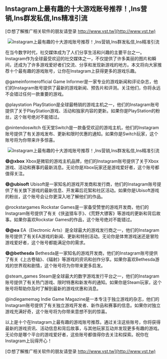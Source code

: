 ## **Instagram上最有趣的十大游戏账号推荐！,Ins营销,Ins群发私信,Ins精准引流**

[😍想了解推广相关软件的朋友请登录 http://www.vst.tw](http://www.vst.tw)

 <center><img src="https://vst.tw/MP4/tuiguang/png/4.png" alt="Instagram上最有趣的十大游戏账号推荐！,Ins营销,Ins群发私信,Ins精准引流"></center>

在当今数字时代，社交媒体成为了人们分享生活和兴趣的主要平台之一。Instagram作为全球最受欢迎的社交媒体之一，不仅提供了许多美丽的图片和瞬间，还成为了许多游戏爱好者们交流、分享和发现新游戏的地方。本文将向大家推荐十个最有趣的游戏账号，让你在Instagram上获得更多的游戏乐趣。

@gameinformerofficial
Game Informer是一家专业的游戏新闻和评论杂志，他们的Instagram账号提供了最新的游戏新闻、预告片和评测。关注他们，你将永远不会错过任何一款重要的游戏。

@playstation
PlayStation是全球最畅销的游戏主机之一，他们的Instagram账号提供了关于PlayStation游戏、活动和独家内容的更新。如果你是PlayStation的粉丝，这个账号绝对不能错过。

@nintendoswitch
任天堂Switch是一款备受欢迎的游戏主机，他们的Instagram账号提供了有关游戏发布、更新和限时优惠的通知。如果你是Switch玩家，这个账号将为你带来许多惊喜。

 <center><img src="https://vst.tw/MP4/tuiguang/png/2.png" alt="Instagram上最有趣的十大游戏账号推荐！,Ins营销,Ins群发私信,Ins精准引流"></center>

**😄@xbox**
Xbox是微软的游戏主机品牌，他们的Instagram账号提供了关于Xbox游戏、活动和赛事的最新消息。无论你是Xbox玩家还是游戏爱好者，这个账号都值得关注。

**😄@ubisoft**
Ubisoft是一家知名的游戏开发商和发行商，他们的Instagram账号提供了有关旗下游戏的最新信息、开发幕后花絮和社区活动。如果你是Ubisoft游戏的粉丝，这个账号会让你更深入地了解他们的作品。

@rockstargames
Rockstar Games是一家备受赞誉的游戏开发商，他们的Instagram账号提供了有关《侠盗猎车手》、《荒野大镖客》等游戏的更新和背后故事。如果你喜欢Rockstar Games的作品，这个账号绝对不能错过。

**😄@ea**
EA（Electronic Arts）是全球最大的游戏发行商之一，他们的Instagram账号提供了有关EA游戏的新闻、更新和特别活动。无论你是体育游戏迷还是冒险游戏爱好者，这个账号都能满足你的需求。

**😄@bethesda**
Bethesda是一家知名的游戏开发商，他们的Instagram账号提供了有关《上古卷轴》、《辐射》等游戏的资讯和创作分享。如果你喜欢Bethesda游戏的世界观和剧情，这个账号将为你带来更多启发。

@steam_games
Steam是全球最大的数字游戏发行平台之一，他们的Instagram账号提供了有关热门游戏、限时特惠和新发布的通知。如果你是Steam玩家，这个账号将帮助你及时了解到最新的游戏优惠和消息。

@indiegamemag
Indie Game Magazine是一本专注于独立游戏的杂志，他们的Instagram账号提供了有关独立游戏开发者、新作品和赛事的信息。如果你对独立游戏充满好奇，这个账号将为你带来意想不到的惊喜。

以上是十个在Instagram上最有趣的游戏账号推荐。通过关注这些账号，你将获得最新的游戏资讯、活动信息和背后故事，与其他玩家互动并发现更多有趣的游戏。无论你是哪个平台的游戏爱好者，这些账号都值得你去关注和探索。祝你在Instagram上玩得开心！

[😍想了解推广相关软件的朋友请登录 http://www.vst.tw](http://www.vst.tw)



